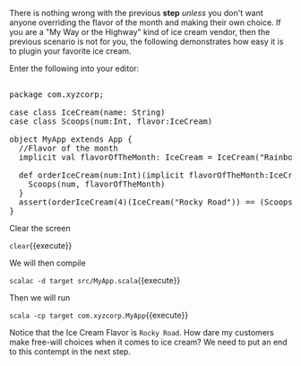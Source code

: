 There is nothing wrong with the previous **step** _unless_ you don't want anyone overriding the flavor of the month and making their own choice.  If you are a "My Way or the Highway" kind of ice cream vendor, then the previous scenario is not for you, the following demonstrates how easy it is to plugin your favorite ice cream.

Enter the following into your editor:

<pre class="file" data-filename="src/MyApp.scala" data-target="replace">

package com.xyzcorp;

case class IceCream(name: String)
case class Scoops(num:Int, flavor:IceCream)

object MyApp extends App {
  //Flavor of the month
  implicit val flavorOfTheMonth: IceCream = IceCream("Rainbow Sherbet")

  def orderIceCream(num:Int)(implicit flavorOfTheMonth:IceCream) = {
    Scoops(num, flavorOfTheMonth)
  }
  assert(orderIceCream(4)(IceCream("Rocky Road")) == (Scoops(4, IceCream("Rocky Road"))))
}
</pre>

Clear the screen

`clear`{{execute}}

We will then compile

`scalac -d target src/MyApp.scala`{{execute}}

Then we will run

`scala -cp target com.xyzcorp.MyApp`{{execute}}

Notice that the Ice Cream Flavor is `Rocky Road`. How dare my customers make free-will choices when it comes to ice cream? We need to put an end to this contempt in the next step.
